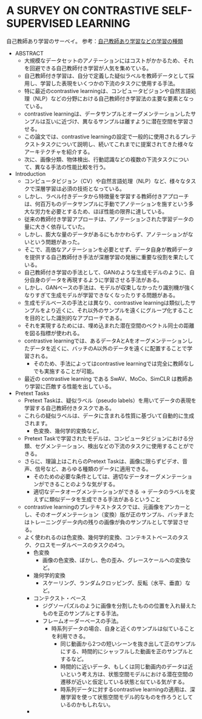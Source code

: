 # A SURVEY ON CONTRASTIVE SELF-SUPERVISED LEARNING

自己教師あり学習のサーベイ。
参考：[自己教師あり学習などの学習の種類](http://wiki.waishimu.com:8080/user/yshim/%E6%A9%9F%E6%A2%B0%E5%AD%A6%E7%BF%92/%E8%87%AA%E5%B7%B1%E6%95%99%E5%B8%AB%E3%81%82%E3%82%8A%E5%AD%A6%E7%BF%92%E3%81%AA%E3%81%A9%E3%81%AE%E5%AD%A6%E7%BF%92%E3%81%AE%E7%A8%AE%E9%A1%9E)

* ABSTRACT
    * 大規模なデータセットのアノテーションにはコストがかかるため、それを回避できる自己教師付き学習が人気を集めている。
    * 自己教師付き学習は、自分で定義した疑似ラベルを教師データとして採用し、学習した表現をいくつかの下流のタスクに使用する手法。
    * 特に最近のcontrastive learningは、コンピュータビジョンや自然言語処理（NLP）などの分野における自己教師付き学習法の主要な要素となっている。
    * contrastive learningは、データサンプルとオーグメンテーションしたサンプルは互いに近づけ、異なるサンプルは離すように潜在空間を学習させる。
    * この論文では、contrastive learningの設定で一般的に使用されるプレテクストタスクについて説明し、続いてこれまでに提案されてきた様々なアーキテクチャを紹介する。
    * 次に、画像分類、物体検出、行動認識などの複数の下流タスクについて、異なる手法の性能比較を行う。
* Introduction
    * コンピュータビジョン（CV）や自然言語処理（NLP）など、様々なタスクで深層学習は必須の技術となっている。
    * しかし、ラベル付きデータから特徴量を学習する教師付きアプローチは、何百万ものデータサンプルに手動でアノテーションを施すという多大な労力を必要とするため、ほぼ性能の限界に達している。
    * 従来の教師付き学習アプローチは、アノテーションされた学習データの量に大きく依存していた。
    * しかし、膨大な量のデータがあるにもかかわらず、アノテーションがないという問題があった。
    * そこで、高価なアノテーションを必要とせず、データ自身が教師データを提供する自己教師付き手法が深層学習の発展に重要な役割を果たしている。
    * 自己教師付き学習の手法として、GANのような生成モデルのように、自分自身のデータを再現するように学習させる手法がある。
    * しかし、GANベースの手法は、モデルが収束しなかったり識別機が強くなりすぎて生成モデルが学習できなくなったりする問題がある。
    * 生成モデルベースの手法とは異なり、contrastive learningは類似したサンプルをより近くに、それ以外のサンプルを遠くにグループ化することを目的とした識別的なアプローチである。
    * それを実現するためには、埋め込まれた潜在空間のベクトル同士の距離を図る指標が使われる。
    * contrastive learningでは、あるデータAとAをオーグメンテーションしたデータを近くに、バッチのA以外のデータを遠くに配置することで学習される。
        * そのため、手法によってはcontrastive learningでは完全に教師なしでも実施することが可能。
    * 最近の contrastive learning である SwAV、MoCo、SimCLR は教師あり学習に匹敵する性能を出している。
* Pretext Tasks
    * Pretext Taskは、疑似ラベル（pseudo labels）を用いてデータの表現を学習する自己教師付きタスクである。
    * これらの疑似ラベルは、データに含まれる性質に基づいて自動的に生成されます。
        * 色変換、幾何学的変換など。
    * Pretext Taskで学習されたモデルは、コンピュータビジョンにおける分類、セグメンテーション、検出などの下流のタスクに使用することができる。
    * さらに、理論上はこれらのPretext Taskは、画像に限らずビデオ、音声、信号など、あらゆる種類のデータに適用できる。
        * そのための必要な条件としては、適切なデータオーグメンテーションができることのような気がする。
        * 適切なデータオーグメンテーションができる -> データのラベルを変えずに類似データを生成できる手法があるということ
    * contrastive learningのプレテキストタスクでは、元画像をアンカーとし、そのオーグメンテーション（変換）版が正のサンプル、バッチまたはトレーニングデータ内の残りの画像が負のサンプルとして学習させる。
    * よく使われるのは色変換、幾何学的変換、コンテキストベースのタスク、クロスモーダルベースのタスクの4つ。
        * 色変換
            * 画像の色変換、ぼかし、色の歪み、グレースケールへの変換など。
        * 幾何学的変換
            * スケーリング、ランダムクロッピング、反転（水平、垂直）など。
        * コンテクスト・ベース
            * ジグソーパズルのように画像を分割したものの位置を入れ替えたものを正のサンプルとする手法。
            * フレームオーダーベースの手法。
                * 時系列データの場合、自身と近くのサンプルは似ていることを利用できる。
                    * 同じ動画から2つの短いシーンを抜き出して正のサンプルにする、時間的にシャッフルした動画を正のサンプルとするなど。
                    * 時間的に近いデータ、もしくは同じ動画内のデータは近いという考え方は、状態空間モデルにおける潜在空間の遷移が近いと仮定している状態と似ている気がする。
                    * 時系列データに対するcontrastive learningの適用は、深層学習を使って状態空間モデル的なものを作ろうとしているのかもしれない。
        * 